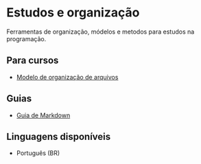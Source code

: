 # Estudos e organização

 Ferramentas de organização, módelos e metodos para estudos na programação.

## Para cursos

- [Modelo de organização de arquivos](https://github.com/CoralineVi/studies_organization/tree/main/nome_curso)  

## Guias

- [Guia de Markdown](https://mylimbo.notion.site/Programa-o-59d96b345a1e4b52a8187f30a930a322)

## Linguagens disponíveis

- Português (BR)
